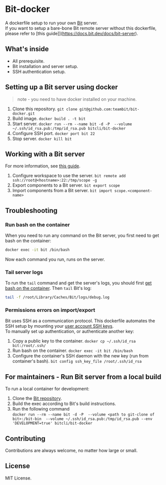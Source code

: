 # Bit-docker

A dockerfile setup to run your own [Bit](https://www.github.com/teambit/bit) server.  
If you want to setup a bare-bone Bit remote server without this dockerfile, please refer to [this guide]](https://docs.bit.dev/docs/bit-server).

## What's inside

- All prerequisite.
- Bit installation and server setup.
- SSH authentication setup.

## Setting up a Bit server using docker

> note - you need to have docker installed on your machine.

1. Clone this repository.
    `git clone git@github.com:teambit/bit-docker.git`
1. Build image.
    `docker build . -t bit`
1. Start server.
    `docker run --rm --name bit -d -P  --volume ~/.ssh/id_rsa.pub:/tmp/id_rsa.pub bitcli/bit-docker`
1. Configure SSH port.
    `docker port bit 22`
1. Stop server.
    `docker kill bit`

## Working with a Bit server

For more information, see [this guide](https://docs.bit.dev/docs/bit-server#working-with-remote-scopes).

1. Configure workspace to use the server.
    `bit remote add ssh://root@<hostname>:22:/tmp/scope -g`
1. Export components to a Bit server.
    `bit export scope`
1. Import components from a Bit server.
    `bit import scope.<component-name>`

## Troubleshooting

### Run bash on the container

When you need to run any command on the Bit server, you first need to get bash on the container:

```sh
docker exec -it bit /bin/bash
```

Now each command you run, runs on the server.

### Tail server logs

To run the `tail` command and get the server's logs, you should first [get bash on the container](#run-bash-on-the-container). Then `tail` Bit's log:

```sh
tail -f /root/Library/Caches/Bit/logs/debug.log
```

### Permissions errors on import/export

Bit uses SSH as a communication protocol. This dockerfile automates the SSH setup by mounting your [user account SSH keys](https://github.com/teambit/bit-docker/blob/master/Dockerfile#L24).  
To manually set up authentication, or authenticate another key:

1. Copy a public key to the container.
    `docker cp ~/.ssh/id_rsa bit:/root/.ssh/`
1. Run bash on the container.
    `docker exec -it bit /bin/bash`
1. Configure the container's SSH daemon with the new key (run from container's bash).
    `bit config ssh_key_file /root/.ssh/id_rsa`

## For maintainers - Run Bit server from a local build

To run a local container for development:

1. Clone the [Bit repository](https://www.github.com/teambit/bit).
1. Build the exec according to Bit's build instructions.
1. Run the following command  
    `docker run --rm --name bit -d -P  --volume <path to git-clone of bit>:/bit-bin  --volume ~/.ssh/id_rsa.pub:/tmp/id_rsa.pub --env 'DEVELOPMENT=true' bitcli/bit-docker`

## Contributing

Contributions are always welcome, no matter how large or small.

## License

MIT License.

